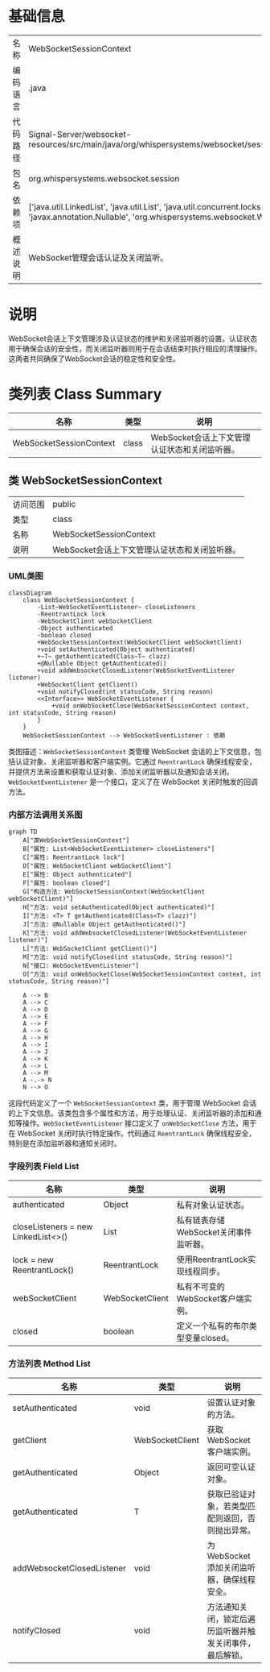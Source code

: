 # 基础信息

|      |      |
|------|------|
| 名称 | WebSocketSessionContext |
| 编码语言 | .java |
| 代码路径 | Signal-Server/websocket-resources/src/main/java/org/whispersystems/websocket/session/WebSocketSessionContext.java |
| 包名 | org.whispersystems.websocket.session |
| 依赖项 | ['java.util.LinkedList', 'java.util.List', 'java.util.concurrent.locks.ReentrantLock', 'javax.annotation.Nullable', 'org.whispersystems.websocket.WebSocketClient'] |
| 概述说明 | WebSocket管理会话认证及关闭监听。 |

# 说明

WebSocket会话上下文管理涉及认证状态的维护和关闭监听器的设置。认证状态用于确保会话的安全性，而关闭监听器则用于在会话结束时执行相应的清理操作。这两者共同确保了WebSocket会话的稳定性和安全性。

# 类列表 Class Summary

| 名称   | 类型  | 说明 |
|-------|------|-------------|
| WebSocketSessionContext | class | WebSocket会话上下文管理认证状态和关闭监听器。 |



## 类 WebSocketSessionContext

|      |      |
|------|------|
| 访问范围 | public |
| 类型 | class |
| 名称 | WebSocketSessionContext |
| 说明 | WebSocket会话上下文管理认证状态和关闭监听器。 |


### UML类图

```mermaid
classDiagram
    class WebSocketSessionContext {
        -List~WebSocketEventListener~ closeListeners
        -ReentrantLock lock
        -WebSocketClient webSocketClient
        -Object authenticated
        -boolean closed
        +WebSocketSessionContext(WebSocketClient webSocketClient)
        +void setAuthenticated(Object authenticated)
        +~T~ getAuthenticated(Class~T~ clazz)
        +@Nullable Object getAuthenticated()
        +void addWebsocketClosedListener(WebSocketEventListener listener)
        +WebSocketClient getClient()
        +void notifyClosed(int statusCode, String reason)
        <<Interface>> WebSocketEventListener {
            +void onWebSocketClose(WebSocketSessionContext context, int statusCode, String reason)
        }
    }
    WebSocketSessionContext --> WebSocketEventListener : 依赖
```

类图描述：`WebSocketSessionContext` 类管理 WebSocket 会话的上下文信息，包括认证对象、关闭监听器和客户端实例。它通过 `ReentrantLock` 确保线程安全，并提供方法来设置和获取认证对象、添加关闭监听器以及通知会话关闭。`WebSocketEventListener` 是一个接口，定义了在 WebSocket 关闭时触发的回调方法。


### 内部方法调用关系图

```mermaid
graph TD
    A["类WebSocketSessionContext"]
    B["属性: List<WebSocketEventListener> closeListeners"]
    C["属性: ReentrantLock lock"]
    D["属性: WebSocketClient webSocketClient"]
    E["属性: Object authenticated"]
    F["属性: boolean closed"]
    G["构造方法: WebSocketSessionContext(WebSocketClient webSocketClient)"]
    H["方法: void setAuthenticated(Object authenticated)"]
    I["方法: <T> T getAuthenticated(Class<T> clazz)"]
    J["方法: @Nullable Object getAuthenticated()"]
    K["方法: void addWebsocketClosedListener(WebSocketEventListener listener)"]
    L["方法: WebSocketClient getClient()"]
    M["方法: void notifyClosed(int statusCode, String reason)"]
    N["接口: WebSocketEventListener"]
    O["方法: void onWebSocketClose(WebSocketSessionContext context, int statusCode, String reason)"]

    A --> B
    A --> C
    A --> D
    A --> E
    A --> F
    A --> G
    A --> H
    A --> I
    A --> J
    A --> K
    A --> L
    A --> M
    A -.-> N
    N --> O
```

这段代码定义了一个 `WebSocketSessionContext` 类，用于管理 WebSocket 会话的上下文信息。该类包含多个属性和方法，用于处理认证、关闭监听器的添加和通知等操作。`WebSocketEventListener` 接口定义了 `onWebSocketClose` 方法，用于在 WebSocket 关闭时执行特定操作。代码通过 `ReentrantLock` 确保线程安全，特别是在添加监听器和通知关闭时。

### 字段列表 Field List

| 名称  | 类型  | 说明 |
|-------|-------|------|
| authenticated | Object | 私有对象认证状态。 |
| closeListeners = new LinkedList<>() | List<WebSocketEventListener> | 私有链表存储WebSocket关闭事件监听器。 |
| lock = new ReentrantLock() | ReentrantLock | 使用ReentrantLock实现线程同步。 |
| webSocketClient | WebSocketClient | 私有不可变的WebSocket客户端实例。 |
| closed | boolean | 定义一个私有的布尔类型变量closed。 |

### 方法列表 Method List

| 名称  | 类型  | 说明 |
|-------|-------|------|
| setAuthenticated | void | 设置认证对象的方法。 |
| getClient | WebSocketClient | 获取WebSocket客户端实例。 |
| getAuthenticated | Object | 返回可空认证对象。 |
| getAuthenticated | T | 获取已验证对象，若类型匹配则返回，否则抛出异常。 |
| addWebsocketClosedListener | void | 为WebSocket添加关闭监听器，确保线程安全。 |
| notifyClosed | void | 方法通知关闭，锁定后遍历监听器并触发关闭事件，最后解锁。 |




